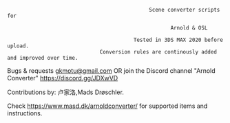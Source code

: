 
      
      
                          
                                                  Scene converter scripts for
                                                           
                                                         Arnold & OSL

                                             Tested in 3DS MAX 2020 before upload.
                                  Conversion rules are continously added and improved over time.





Bugs & requests gkmotu@gmail.com OR join the Discord channel "Arnold Converter" https://discord.gg/JDXwVD

Contributions by:
卢家洛,Mads Drøschler.

Check https://www.masd.dk/arnoldconverter/ for supported items and instructions.
